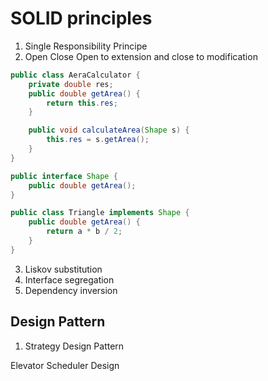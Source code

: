 # SOLID principles
1. Single Responsibility Principe
2. Open Close
Open to extension and close to modification
```java
public class AeraCalculator {
    private double res;
    public double getArea() {
        return this.res;
    }

    public void calculateArea(Shape s) {
        this.res = s.getArea();
    }
}

public interface Shape {
    public double getArea();
}

public class Triangle implements Shape {
    public double getArea() {
        return a * b / 2;
    }
}
```

3. Liskov substitution 
4. Interface segregation 
5. Dependency inversion


## Design Pattern
1. Strategy Design Pattern

Elevator Scheduler Design

